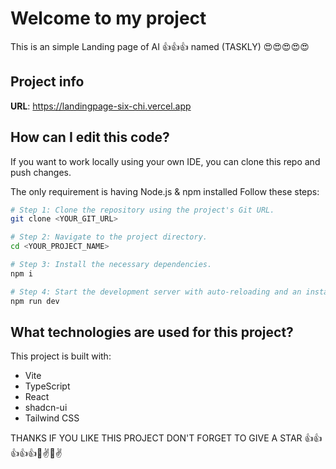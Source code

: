 # Welcome to my project

This is an simple Landing page of AI 👍👍👍 named (TASKLY) 😍😍😍😍😍

## Project info

**URL**: https://landingpage-six-chi.vercel.app

## How can I edit this code?

If you want to work locally using your own IDE, you can clone this repo and push changes.

The only requirement is having Node.js & npm installed
Follow these steps:

```sh
# Step 1: Clone the repository using the project's Git URL.
git clone <YOUR_GIT_URL>

# Step 2: Navigate to the project directory.
cd <YOUR_PROJECT_NAME>

# Step 3: Install the necessary dependencies.
npm i

# Step 4: Start the development server with auto-reloading and an instant preview.
npm run dev
```


## What technologies are used for this project?

This project is built with:

- Vite
- TypeScript
- React
- shadcn-ui
- Tailwind CSS


THANKS IF YOU LIKE THIS PROJECT DON'T FORGET TO GIVE A STAR 👍👍👍👍👍💖✌️💖✌️
